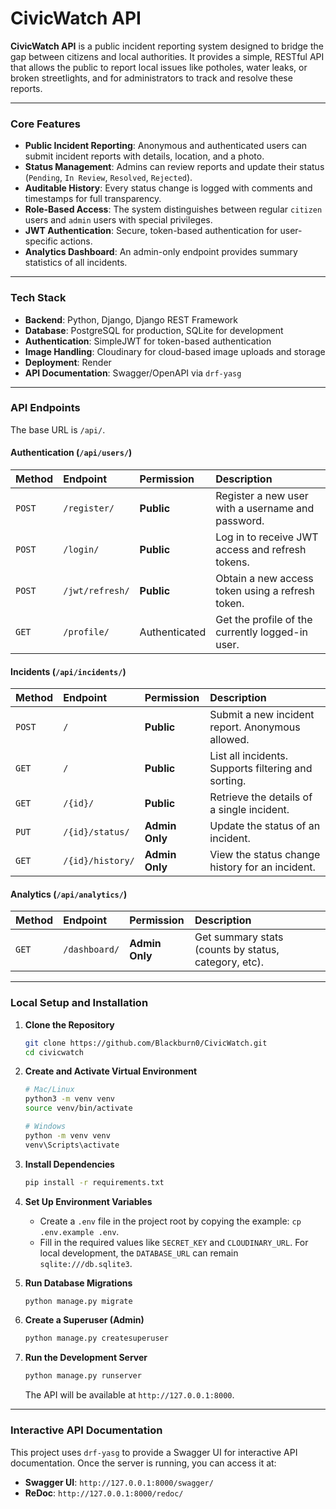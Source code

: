 # CivicWatch API

**CivicWatch API** is a public incident reporting system designed to bridge the gap between citizens and local authorities. It provides a simple, RESTful API that allows the public to report local issues like potholes, water leaks, or broken streetlights, and for administrators to track and resolve these reports.

---

### Core Features

* **Public Incident Reporting**: Anonymous and authenticated users can submit incident reports with details, location, and a photo.
* **Status Management**: Admins can review reports and update their status (`Pending`, `In Review`, `Resolved`, `Rejected`).
* **Auditable History**: Every status change is logged with comments and timestamps for full transparency.
* **Role-Based Access**: The system distinguishes between regular `citizen` users and `admin` users with special privileges. 
* **JWT Authentication**: Secure, token-based authentication for user-specific actions. 
* **Analytics Dashboard**: An admin-only endpoint provides summary statistics of all incidents. 

---

### Tech Stack

* **Backend**: Python, Django, Django REST Framework 
* **Database**: PostgreSQL for production, SQLite for development 
* **Authentication**: SimpleJWT for token-based authentication 
* **Image Handling**: Cloudinary for cloud-based image uploads and storage 
* **Deployment**: Render 
* **API Documentation**: Swagger/OpenAPI via `drf-yasg` 

---

### API Endpoints

The base URL is `/api/`.

#### Authentication (`/api/users/`)

| Method | Endpoint             | Permission    | Description                                       |
| :----- | :------------------- | :------------ | :------------------------------------------------ |
| `POST` | `/register/`         | **Public** | Register a new user with a username and password. |
| `POST` | `/login/`       | **Public** | Log in to receive JWT access and refresh tokens.  |
| `POST` | `/jwt/refresh/`      | **Public** | Obtain a new access token using a refresh token.  |
| `GET`  | `/profile/`               | Authenticated | Get the profile of the currently logged-in user.  |

#### Incidents (`/api/incidents/`)

| Method | Endpoint             | Permission    | Description                                       |
| :----- | :------------------- | :------------ | :------------------------------------------------ |
| `POST` | `/`                  | **Public** | Submit a new incident report. Anonymous allowed.  |
| `GET`  | `/`                  | **Public** | List all incidents. Supports filtering and sorting. |
| `GET`  | `/{id}/`             | **Public** | Retrieve the details of a single incident.        |
| `PUT`  | `/{id}/status/`      | **Admin Only**| Update the status of an incident.                 |
| `GET`  | `/{id}/history/`     | **Admin Only**| View the status change history for an incident.   |

#### Analytics (`/api/analytics/`)

| Method | Endpoint             | Permission    | Description                                       |
| :----- | :------------------- | :------------ | :------------------------------------------------ |
| `GET`  | `/dashboard/`        | **Admin Only**| Get summary stats (counts by status, category, etc).|


---

### Local Setup and Installation

1.  **Clone the Repository**
    ```bash
    git clone https://github.com/Blackburn0/CivicWatch.git
    cd civicwatch
    ```

2.  **Create and Activate Virtual Environment**
    ```bash
    # Mac/Linux
    python3 -m venv venv
    source venv/bin/activate

    # Windows
    python -m venv venv
    venv\Scripts\activate
    ```

3.  **Install Dependencies**
    ```bash
    pip install -r requirements.txt
    ```

4.  **Set Up Environment Variables**
    -   Create a `.env` file in the project root by copying the example: `cp .env.example .env`.
    -   Fill in the required values like `SECRET_KEY` and `CLOUDINARY_URL`. For local development, the `DATABASE_URL` can remain `sqlite:///db.sqlite3`. 

5.  **Run Database Migrations**
    ```bash
    python manage.py migrate
    ```

6.  **Create a Superuser (Admin)**
    ```bash
    python manage.py createsuperuser
    ```

7.  **Run the Development Server**
    ```bash
    python manage.py runserver
    ```
    The API will be available at `http://127.0.0.1:8000`.

---

### Interactive API Documentation

This project uses `drf-yasg` to provide a Swagger UI for interactive API documentation. Once the server is running, you can access it at:

* **Swagger UI**: `http://127.0.0.1:8000/swagger/`
* **ReDoc**: `http://127.0.0.1:8000/redoc/`